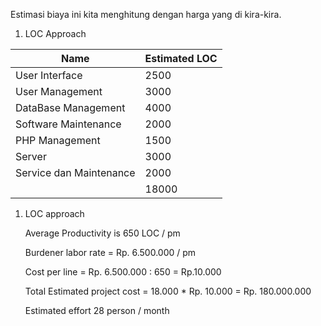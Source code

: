 Estimasi biaya ini kita menghitung dengan harga yang di kira-kira.

1.  LOC Approach

| Name                    | Estimated LOC |
|-------------------------|---------------|
| User Interface          | 2500          |
| User Management         | 3000          |
| DataBase Management     | 4000          |
| Software Maintenance    | 2000          |
| PHP Management          | 1500          |
| Server                  | 3000          |
| Service dan Maintenance | 2000          |
|                         | 18000         |

1.  LOC approach

    Average Productivity is 650 LOC / pm

    Burdener labor rate = Rp. 6.500.000 / pm

    Cost per line = Rp. 6.500.000 : 650 = Rp.10.000

    Total Estimated project cost = 18.000 \* Rp. 10.000 = Rp. 180.000.000

    Estimated effort 28 person / month
